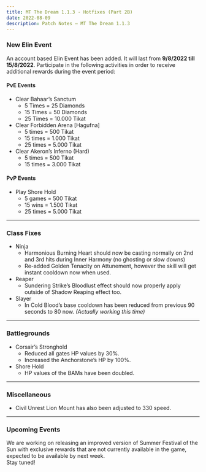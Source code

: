 ```yaml
---
title: MT The Dream 1.1.3 - Hotfixes (Part 2B)
date: 2022-08-09
description: Patch Notes – MT The Dream 1.1.3
---
```


### New Elin Event
An account based Elin Event has been added. It will last from **9/8/2022 till 15/8/2022**. Participate in the following activities in order to receive additional rewards during the event period:
#### PvE Events
- Clear Bahaar’s Sanctum
  - 5 Times = 25 Diamonds
  - 15 Times = 50 Diamonds
  - 25 Times = 10.000 Tikat
- Clear Forbidden Arena [Hagufna]
  - 5 times = 500 Tikat
  - 15 times = 1.000 Tikat
  - 25 times = 5.000 Tikat
- Clear Akeron’s Inferno (Hard)
  - 5 times = 500 Tikat
  - 15 times = 3.000 Tikat
#### PvP Events
- Play Shore Hold
  - 5 games = 500 Tikat
  - 15 wins = 1.500 Tikat
  - 25 times = 5.000 Tikat

<hr/>

### Class Fixes
- Ninja
  - Harmonious Burning Heart should now be casting normally on 2nd and 3rd hits during Inner Harmony (no ghosting or slow downs)
  - Re-added Golden Tenacity on Attunement, however the skill will get instant cooldown now when used.
- Reaper
  - Sundering Strike’s Bloodlust effect should now properly apply outside of Shadow Reaping effect too.
- Slayer
  - In Cold Blood’s base cooldown has been reduced from previous 90 seconds to 80 now. *(Actually working this time)*

<hr/>

### Battlegrounds
- Corsair’s Stronghold
  - Reduced all gates HP values by 30%.
  - Increased the Anchorstone’s HP by 100%.
- Shore Hold
  - HP values of the BAMs have been doubled.

<hr/>

### Miscellaneous
- Civil Unrest Lion Mount has also been adjusted to 330 speed.

<hr/>

### Upcoming Events
We are working on releasing an improved version of Summer Festival of the Sun with exclusive rewards that are not currently available in the game, expected to be available by next week. <br>
Stay tuned!